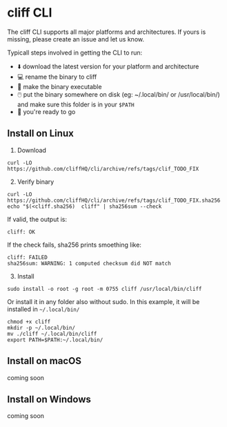 # cliff CLI

The cliff CLI supports all major platforms and architectures. If yours is missing, please create an issue and let us know.

Typicall steps involved in getting the CLI to run:
- ⬇️ download the latest version for your platform and architecture
- 💻 rename the binary to cliff
- 🧯 make the binary executable
- 🖱️ put the binary somewhere on disk (eg: ~/.local/bin/ or /usr/local/bin/) and make sure this folder is in your `$PATH`
- 🎉 you're ready to go


## Install on Linux

1. Download
```
curl -LO https://github.com/cliffHQ/cli/archive/refs/tags/clif_TODO_FIX
```

2. Verify binary
```
curl -LO https://github.com/cliffHQ/cli/archive/refs/tags/clif_TODO_FIX.sha256
echo "$(<cliff.sha256)  cliff" | sha256sum --check
```

If valid, the output is:
```
cliff: OK
```

If the check fails, sha256 prints smoething like:
```
cliff: FAILED
sha256sum: WARNING: 1 computed checksum did NOT match
```

3. Install
```
sudo install -o root -g root -m 0755 cliff /usr/local/bin/cliff
```

Or install it in any folder also without sudo. In this example, it will be installed in `~/.local/bin/`
```
chmod +x cliff
mkdir -p ~/.local/bin/
mv ./cliff ~/.local/bin/cliff
export PATH=$PATH:~/.local/bin/
```

## Install on macOS

coming soon

## Install on Windows

coming soon
